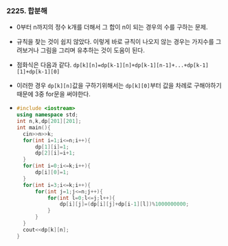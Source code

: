 ### 2225. 합분해

- 0부터 n까지의 정수 k개를 더해서 그 합이 n이 되는 경우의 수를 구하는 문제.

- 규칙을 찾는 것이 쉽지 않았다. 이렇게 바로 규칙이 나오지 않는 경우는 가지수를 그려보거나 그림을 그리며 유추하는 것이 도움이 된다.

- 점화식은 다음과 같다. `dp[k][n]=dp[k-1][n]+dp[k-1][n-1]+...+dp[k-1][1]+dp[k-1][0]`

- 이러한 경우 `dp[k][n]`값을 구하기위해서는 `dp[k][0]`부터 값을 차례로 구해야하기 때문에 3중 for문을 써야한다.  

- ```c++
  #include <iostream>
  using namespace std;
  int n,k,dp[201][201];
  int main(){
  	cin>>n>>k;
  	for(int i=1;i<=n;i++){
  		dp[1][i]=1;
  		dp[2][i]=i+1;
  	}
  	for(int i=0;i<=k;i++){
  		dp[i][0]=1;
  	}
  	for(int i=3;i<=k;i++){
  		for(int j=1;j<=n;j++){
  			for(int l=0;l<=j;l++){
  				dp[i][j]=(dp[i][j]+dp[i-1][l])%1000000000;
  			}
  		}
  	}
  	cout<<dp[k][n];
  } 
  ```

  